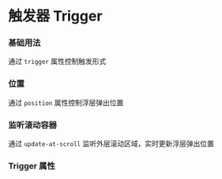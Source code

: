 <script setup lang="ts">
  import props from "../example/trigger/props.ts";
</script>

# 触发器 Trigger

### 基础用法
通过 `trigger` 属性控制触发形式
<demo-block src="example/trigger/basic" stack-blitz-name="trigger-basic"></demo-block>

### 位置
通过 `position` 属性控制浮层弹出位置
<demo-block src="example/trigger/position" stack-blitz-name="trigger-position"></demo-block>

### 监听滚动容器
通过 `update-at-scroll` 监听外层滚动区域，实时更新浮层弹出位置
<demo-block src="example/trigger/scroll" stack-blitz-name="trigger-scroll"></demo-block>

### Trigger 属性

<table-block type="props" :data="props"></table-block>
